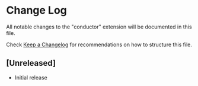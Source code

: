 # Change Log

All notable changes to the "conductor" extension will be documented in this file.

Check [Keep a Changelog](http://keepachangelog.com/) for recommendations on how to structure this file.

## [Unreleased]

- Initial release